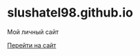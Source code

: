 # slushatel98.github.io
Мой личный сайт

[Перейти на сайт](https://slushatel98.github.io/index.html "Моя готовая страница")
